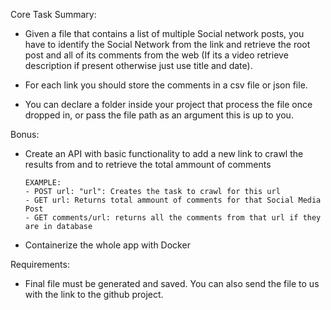 Core Task Summary:

- Given a file that contains a list of multiple Social network posts, you have to identify the Social Network from the link and retrieve the root post and all of its comments from the web (If its a video retrieve description if present otherwise just use title and date).

- For each link you should store the comments in a csv file or json file.

- You can declare a folder inside your project that process the file once dropped in, or pass the file path as an argument this is up to you.


Bonus:
 
 - Create an API with basic functionality to add a new link to crawl the results from and to retrieve the total ammount of comments <br>
   
       EXAMPLE:
       - POST url: "url": Creates the task to crawl for this url
       - GET url: Returns total ammount of comments for that Social Media Post
       - GET comments/url: returns all the comments from that url if they are in database 
  
 - Containerize the whole app with Docker


Requirements: <br>
- Final file must be generated and saved. You can also send the file to us with the link to the github project.
